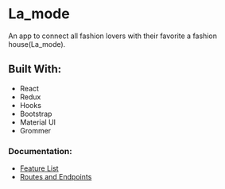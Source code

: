 # La_mode

An app to connect all fashion lovers with their favorite a fashion house(La_mode).
## Built With:
* React
* Redux
* Hooks
* Bootstrap
* Material UI
* Grommer


### Documentation:
* [Feature List](/documentation/featureList.md)
* [Routes and Endpoints](/documentation/routes_endpoints.md)
